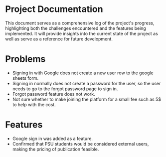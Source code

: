 # Project Documentation
This document serves as a comprehensive log of the project's progress, highlighting both the challenges encountered and the features being implemented. It will provide insights into the current state of the project as well as serve as a reference for future development.

# Problems 
- Signing in with Google does not create a new user row to the google sheets form.
- Signing in normally does not create a password for the user, so the user needs to go to the forgot password page to sign in.
- Forgot password feature does not work.
- Not sure whether to make joining the platform for a small fee such as 5$ to help with the cost.

# Features 
- Google sign in was added as a feature.
- Confirmed that PSU students would be considered external users, making the pricing of publication feasible.
